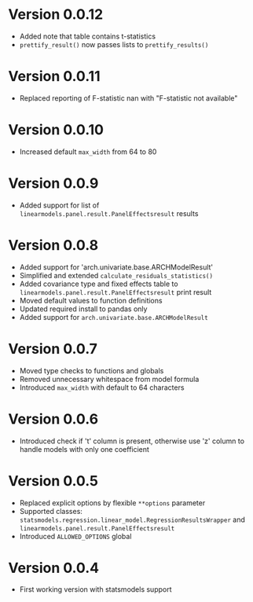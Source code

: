 # Version 0.0.12
- Added note that table contains t-statistics
- `prettify_result()` now passes lists to `prettify_results()`

# Version 0.0.11
- Replaced reporting of F-statistic nan with "F-statistic not available"

# Version 0.0.10
- Increased default `max_width` from 64 to 80

# Version 0.0.9
- Added support for list of `linearmodels.panel.result.PanelEffectsresult` results 

# Version 0.0.8
- Added support for 'arch.univariate.base.ARCHModelResult'
- Simplified and extended `calculate_residuals_statistics()`
- Added covariance type and fixed effects table to `linearmodels.panel.result.PanelEffectsresult` print result
- Moved default values to function definitions
- Updated required install to pandas only
- Added support for `arch.univariate.base.ARCHModelResult`

# Version 0.0.7
- Moved type checks to functions and globals
- Removed unnecessary whitespace from model formula
- Introduced `max_width` with default to 64 characters 

# Version 0.0.6
- Introduced check if 't' column is present, otherwise use 'z' column to handle models with only one coefficient

# Version 0.0.5
- Replaced explicit options by flexible `**options` parameter
- Supported classes: `statsmodels.regression.linear_model.RegressionResultsWrapper` and `linearmodels.panel.result.PanelEffectsresult`
- Introduced `ALLOWED_OPTIONS` global

# Version 0.0.4
- First working version with statsmodels support